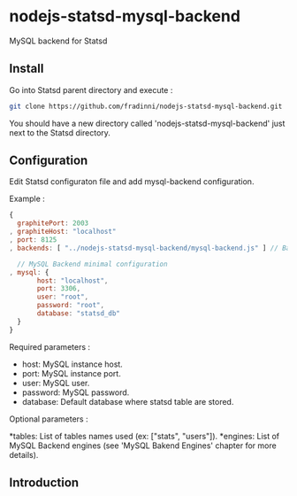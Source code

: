 nodejs-statsd-mysql-backend
===========================

MySQL backend for Statsd

## Install
Go into Statsd parent directory and execute :
```bash
git clone https://github.com/fradinni/nodejs-statsd-mysql-backend.git
```
You should have a new directory called 'nodejs-statsd-mysql-backend' just next to the Statsd directory.

## Configuration
Edit Statsd configuraton file and add mysql-backend configuration.

Example :
```js
{
  graphitePort: 2003
, graphiteHost: "localhost"
, port: 8125
, backends: [ "../nodejs-statsd-mysql-backend/mysql-backend.js" ] // Backend MySQL

  // MySQL Backend minimal configuration
, mysql: { 
	   host: "localhost", 
	   port: 3306, 
	   user: "root", 
	   password: "root", 
	   database: "statsd_db"
  }
}
```

Required parameters :

* host:	MySQL instance host.
* port:	MySQL instance port.
* user:	MySQL user.
* password: MySQL password.
* database:	Default database where statsd table are stored.

Optional parameters :

*tables:		List of tables names used (ex: ["stats", "users"]).
*engines:	List of MySQL Backend engines (see 'MySQL Bakend Engines' chapter for more details).


## Introduction
